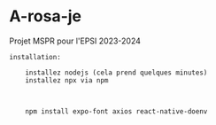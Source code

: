 # A-rosa-je
Projet MSPR pour l'EPSI 2023-2024

    installation:

        installez nodejs (cela prend quelques minutes)
        installez npx via npm
        


        npm install expo-font axios react-native-doenv